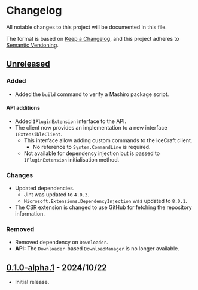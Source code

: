 # Changelog

All notable changes to this project will be documented in this file.

The format is based on [Keep a Changelog](https://keepachangelog.com/en/1.1.0/),
and this project adheres to [Semantic Versioning](https://semver.org/spec/v2.0.0.html).

## [Unreleased]

### Added

- Added the `build` command to verify a Mashiro package script.

#### API additions

- Added `IPluginExtension` interface to the API.
- The client now provides an implementation to a new interface `IExtensibleClient`.
  - This interface allow adding custom commands to the IceCraft client.
    - No reference to `System.CommandLine` is required.
  - Not available for dependency injection but is passed to `IPluginExtension` initialisation method.

### Changes

- Updated dependencies.
  - Jint was updated to `4.0.3`.
  - `Microsoft.Extensions.DependencyInjection` was updated to `8.0.1`.
- The CSR extension is changed to use GitHub for fetching the repository information.

### Removed

- Removed dependency on `Downloader`.
- **API:** The `Downloader`-based `DownloadManager` is no longer available.

## [0.1.0-alpha.1] - 2024/10/22

- Initial release.

[Unreleased]: https://github.com/Icecrafters/IceCraft/compare/v0.1.0-alpha.1...HEAD
[0.1.0-alpha.1]: https://github.com/Icecrafters/IceCraft/releases/tag/v0.1.0-alpha.1
